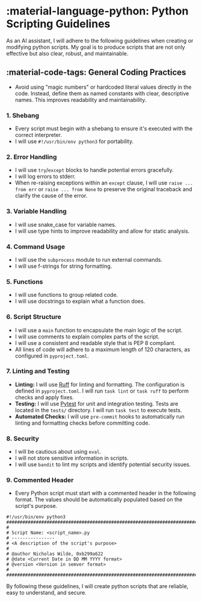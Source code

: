 # :material-language-python: Python Scripting Guidelines

As an AI assistant, I will adhere to the following guidelines when creating or modifying python scripts. My goal is to produce scripts that are not only effective but also clear, robust, and maintainable.

## :material-code-tags: General Coding Practices

- Avoid using "magic numbers" or hardcoded literal values directly in the code. Instead, define them as named constants with clear, descriptive names. This improves readability and maintainability.

### 1. Shebang

- Every script must begin with a shebang to ensure it's executed with the correct interpreter.
- I will use `#!/usr/bin/env python3` for portability.

### 2. Error Handling

- I will use `try`/`except` blocks to handle potential errors gracefully.
- I will log errors to stderr.
- When re-raising exceptions within an `except` clause, I will use `raise ... from err` or `raise ... from None` to preserve the original traceback and clarify the cause of the error.

### 3. Variable Handling

- I will use snake_case for variable names.
- I will use type hints to improve readability and allow for static analysis.

### 4. Command Usage

- I will use the `subprocess` module to run external commands.
- I will use f-strings for string formatting.

### 5. Functions

- I will use functions to group related code.
- I will use docstrings to explain what a function does.

### 6. Script Structure

- I will use a `main` function to encapsulate the main logic of the script.
- I will use comments to explain complex parts of the script.
- I will use a consistent and readable style that is PEP 8 compliant.
- All lines of code will adhere to a maximum length of 120 characters, as configured in `pyproject.toml`.

### 7. Linting and Testing

- **Linting:** I will use [Ruff](https://docs.astral.sh/ruff/) for linting and formatting. The configuration is defined in `pyproject.toml`. I will run `task lint` or `task ruff` to perform checks and apply fixes.
- **Testing:** I will use [Pytest](https://docs.pytest.org/en/stable/) for unit and integration testing. Tests are located in the `tests/` directory. I will run `task test` to execute tests.
- **Automated Checks:** I will use `pre-commit` hooks to automatically run linting and formatting checks before committing code.

### 8. Security

- I will be cautious about using `eval`.
- I will not store sensitive information in scripts.
- I will use `bandit` to lint my scripts and identify potential security issues.

### 9. Commented Header

- Every Python script must start with a commented header in the following format. The values should be automatically populated based on the script's purpose.

```
#!/usr/bin/env python3
################################################################################
#
# Script Name: <script_name>.py
# ----------------
# <A description of the script's purpose>
#
# @author Nicholas Wilde, 0xb299a622
# @date <Current Date in DD MM YYYY format>
# @version <Version in semver format>
#
################################################################################
```

By following these guidelines, I will create python scripts that are reliable, easy to understand, and secure.
